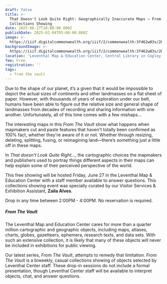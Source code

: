 ```yaml
---
draft: false
title: >-
  That Doesn't Look Quite Right: Geographically Inaccurate Maps — From the Vault
  Collections Showing
date: 2025-06-27T18:00:00.000Z
publishDate: 2025-02-04T05:00:00.000Z
image: >-
  https://iiif.digitalcommonwealth.org/iiif/2/commonwealth:3f462w03s/2084,1411,3518,1424/1600,/0/default.jpg
backgroundImage: >-
  https://iiif.digitalcommonwealth.org/iiif/2/commonwealth:3f462w03s/2084,1411,3518,1424/1600,/0/default.jpg
location: 'Leventhal Map & Education Center, Central Library in Copley Square'
fee: Free
registration: ''
tags:
  - from the vault
---
```


Due to the shape of our planet, it’s a given that it would be impossible to depict the actual sizes of continents and other landmasses  on a flat sheet of paper. However, with thousands of years of exploration under our belt, humans have been able to figure out the relative size and general shape of landmasses from decades of recording and sharing information with one another. Unfortunately, all of this time comes with a few mishaps...

The interesting maps in this *From The Vault* show what happens when mapmakers cut and paste features that haven't totally been confirmed as 100% fact, whether they're aware of it or not. Whether through resizing, deleting, splitting, fusing, or reimagining land—there’s something just a little off in these maps.

In *That doesn't Look Quite Right…*, the cartographic choices the mapmakers and publishers used to portray things different aspects in their maps can help explain some of their perceived perspective of the world.

This free showing will be hosted Friday, June 27 in the Leventhal Map & Education Center with a staff member available to answer questions. This collections showing event was specially curated by our Visitor Services & Exhibition Assistant, **Zaila Alves**.

Drop in any time between 2:00PM - 4:00PM. No reservation is required.

##### ***From The Vault***

The Leventhal Map and Education Center cares for more than a quarter million cartographic and geographic objects, including maps, atlases, charts, globes, gazetteers, ephemera, research texts, and data sets. With such an extensive collection, it is likely that many of these objects will never be included in exhibitions for public viewing.

Our latest series, *From The Vault*, attempts to remedy that limitation. *From The Vault* is a biweekly, casual collections showing of objects selected by Leventhal Center staff. These drop-in sessions do not include a formal presentation, though Leventhal Center staff will be available to interpret objects, chat, and answer questions.
